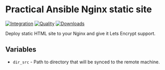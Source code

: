 # Practical Ansible Nginx static site

[![Integration](https://github.com/practical-ansible/nginx-docker/workflows/CI/badge.svg)](https://github.com/practical-ansible/nginx-docker/actions)
[![Quality](https://img.shields.io/ansible/quality/21429.svg)](https://galaxy.ansible.com/practical-ansible/nginx-static)
[![Downloads](https://img.shields.io/ansible/role/d/21429.svg)](https://galaxy.ansible.com/practical-ansible/nginx-static)

Deploy static HTML site to your Nginx and give it Lets Encrypt support.

## Variables

* `dir_src` - Path to directory that will be synced to the remote machine.
